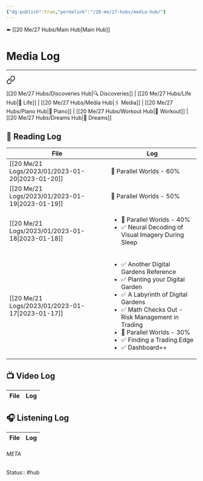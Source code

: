 ```yaml
---
{"dg-publish":true,"permalink":"/20-me/27-hubs/media-hub/"}
---
```


⬅️ [[20 Me/27 Hubs/Main Hub\|Main Hub]]

# Media Log
---

<div class="transclusion internal-embed is-loaded"><a class="markdown-embed-link" href="/20-me/27-hubs/main-hub/#f816b8" aria-label="Open link"><svg xmlns="http://www.w3.org/2000/svg" width="24" height="24" viewBox="0 0 24 24" fill="none" stroke="currentColor" stroke-width="2" stroke-linecap="round" stroke-linejoin="round" class="svg-icon lucide-link"><path d="M10 13a5 5 0 0 0 7.54.54l3-3a5 5 0 0 0-7.07-7.07l-1.72 1.71"></path><path d="M14 11a5 5 0 0 0-7.54-.54l-3 3a5 5 0 0 0 7.07 7.07l1.71-1.71"></path></svg></a><div class="markdown-embed">



[[20 Me/27 Hubs/Discoveries Hub\|🔍 Discoveries]] | [[20 Me/27 Hubs/Life Hub\|💖 Life]] | [[20 Me/27 Hubs/Media Hub\|🖇️ Media]] | [[20 Me/27 Hubs/Piano Hub\|🎹 Piano]] | [[20 Me/27 Hubs/Workout Hub\|🏃 Workout]] | [[20 Me/27 Hubs/Dreams Hub\|💭 Dreams]] 

</div></div>


## 📖 Reading Log
| File                                                | Log                                                                                                                                                                                                                                                                                  |
| --------------------------------------------------- | ------------------------------------------------------------------------------------------------------------------------------------------------------------------------------------------------------------------------------------------------------------------------------------ |
| [[20 Me/21 Logs/2023/01/2023-01-20\|2023-01-20]] | 📖 Parallel Worlds - 60%                                                                                                                                                                                                                                                             |
| [[20 Me/21 Logs/2023/01/2023-01-19\|2023-01-19]] | 📖 Parallel Worlds - 50%                                                                                                                                                                                                                                                             |
| [[20 Me/21 Logs/2023/01/2023-01-18\|2023-01-18]] | <ul><li>📖 Parallel Worlds - 40%</li><li>✅ Neural Decoding of Visual Imagery During Sleep</li></ul>                                                                                                                                                                                  |
| [[20 Me/21 Logs/2023/01/2023-01-17\|2023-01-17]] | <ul><li>✅ Another Digital Gardens Reference</li><li>✅ Planting your Digital Garden</li><li>✅ A Labyrinth of Digital Gardens</li><li>✅ Math Checks Out - Risk Management in Trading</li><li>📖 Parallel Worlds - 30%</li><li>✅ Finding a Trading Edge</li><li>✅ Dashboard++</li></ul> |


## 📺 Video Log
| File | Log |
| ---- | --- |


## 🎧 Listening Log
| File | Log |
| ---- | --- |





###### META
Status:: #hub
